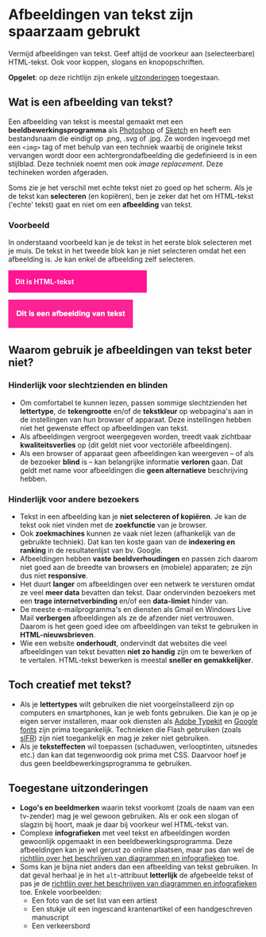 # Afbeeldingen van tekst zijn spaarzaam gebrukt

Vermijd afbeeldingen van tekst. Geef altijd de voorkeur aan (selecteerbare) HTML-tekst. Ook voor koppen, slogans en knopopschriften.

<i class="fa fa-exclamation-triangle red" aria-hidden="true"></i> **Opgelet**: op deze richtlijn zijn enkele [uitzonderingen](#toegestaneuitzonderingen) toegestaan.

## Wat is een afbeelding van tekst?

Een afbeelding van tekst is meestal gemaakt met een **beeldbewerkingsprogramma** als [Photoshop](http://www.adobe.com/be_nl/products/photoshop.html) of [Sketch](https://www.sketchapp.com) en heeft een bestandsnaam die eindigt op .png, .svg of .jpg. Ze worden ingevoegd met een `<img>` tag of met behulp van een techniek waarbij de originele tekst vervangen wordt door een achtergrondafbeelding die gedefinieerd is in een stijlblad. Deze techniek noemt men ook _image replacement_. Deze techineken worden afgeraden.

Soms zie je het verschil met echte tekst niet zo goed op het scherm. Als je de tekst kan **selecteren** (en kopiëren), ben je zeker dat het om HTML-tekst ('echte' tekst) gaat en niet om een **afbeelding** van tekst.

### Voorbeeld

In onderstaand voorbeeld kan je de tekst in het eerste blok selecteren met je muis. De tekst in het tweede blok kan je niet selecteren omdat het een afbeelding is. Je kan enkel de afbeelding zelf selecteren.

<div style="display: block; margin: 0 0 1em 0; padding: 1em; font-weight: bold; background: DeepPink; color: white; width: 251px">Dit is HTML-tekst</div>
<img src="/afbeeldingen/afbeelding-van-tekst.png" alt="Afbeelding van tekst" height="57" />

## Waarom gebruik je afbeeldingen van tekst beter niet?

### Hinderlijk voor slechtzienden en blinden

- Om comfortabel te kunnen lezen, passen sommige slechtzienden het **lettertype**, de **tekengrootte** en/of de **tekstkleur** op webpagina's aan in de instellingen van hun browser of apparaat. Deze instellingen hebben niet het gewenste effect op afbeeldingen van tekst.
- Als afbeeldingen vergroot weergegeven worden, treedt vaak zichtbaar **kwaliteitsverlies** op (dit geldt niet voor vectoriële afbeeldingen).
- Als een browser of apparaat geen afbeeldingen kan weergeven – of als de bezoeker **blind** is – kan belangrijke informatie **verloren** gaan. Dat geldt met name voor afbeeldingen die **geen alternatieve** beschrijving hebben.

### Hinderlijk voor andere bezoekers

- Tekst in een afbeelding kan je **niet selecteren of kopiëren**. Je kan de tekst ook niet vinden met de **zoekfunctie** van je browser.
- Ook **zoekmachines** kunnen ze vaak niet lezen (afhankelijk van de gebruikte techniek). Dat kan ten koste gaan van de **indexering en ranking** in de resultatenlijst van bv. Google.
- Afbeeldingen hebben **vaste beeldverhoudingen** en passen zich daarom niet goed aan de breedte van browsers en (mobiele) apparaten; ze zijn dus niet **responsive**.
- Het duurt **langer** om afbeeldingen over een netwerk te versturen omdat ze veel **meer data** bevatten dan tekst. Daar ondervinden bezoekers met een **trage internetverbinding** en/of een **data-limiet** hinder van.
- De meeste e-mailprogramma's en diensten als Gmail en Windows Live Mail **verbergen** afbeeldingen als ze de afzender niet vertrouwen. Daarom is het geen goed idee om afbeeldingen van tekst te gebruiken in **HTML-nieuwsbrieven**.
- Wie een website **onderhoudt**, ondervindt dat websites die veel afbeeldingen van tekst bevatten **niet zo handig** zijn om te bewerken of te vertalen. HTML-tekst bewerken is meestal **sneller en gemakkelijker**.

## Toch creatief met tekst?

- Als je **lettertypes** wilt gebruiken die niet voorgeïnstalleerd zijn op computers en smartphones, kan je web fonts gebruiken. Die kan je op je eigen server installeren, maar ook diensten als [Adobe Typekit](https://typekit.com) en [Google fonts](https://www.google.com/fonts) zijn prima toegankelijk. Technieken die Flash gebruiken (zoals [sIFR](https://en.wikipedia.org/wiki/Scalable_Inman_Flash_Replacement)) zijn niet toegankelijk en mag je zeker niet gebruiken.
- Als je **teksteffecten** wil toepassen (schaduwen, verlooptinten, uitsnedes etc.) dan kan dat tegenwoordig ook prima met CSS. Daarvoor hoef je dus geen beeldbewerkingsprogramma te gebruiken.

## Toegestane uitzonderingen

- **Logo's en beeldmerken** waarin tekst voorkomt (zoals de naam van een tv-zender) mag je wel gewoon gebruiken. Als er ook een slogan of slagzin bij hoort, maak je daar bij voorkeur wel HTML-tekst van.
- Complexe **infografieken** met veel tekst en afbeeldingen worden gewoonlijk opgemaakt in een beeldbewerkingsprogramma. Deze afbeeldingen kan je wel gerust zo online plaatsen, maar pas dan wel de [richtlijn over het beschrijven van diagrammen en infografieken](/inhoud/afbeeldingen/diagrammen-infografieken/) toe.
- Soms kan je bijna niet anders dan een afbeelding van tekst gebruiken. In dat geval herhaal je in het `alt`-attribuut **letterlijk** de afgebeelde tekst of pas je de [richtlijn over het beschrijven van diagrammen en infografieken](/inhoud/afbeeldingen/diagrammen-infografieken/) toe. Enkele voorbeelden:
    - Een foto van de set list van een artiest
    - Een stukje uit een ingescand krantenartikel of een handgeschreven manuscript
    - Een verkeersbord
